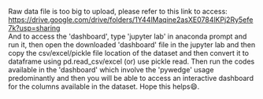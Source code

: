Raw data file is too big to upload, please refer to this link to access: https://drive.google.com/drive/folders/1Y44lMaqine2asXE0784lKPj2Ry5efe7k?usp=sharing                    
And to access the 'dashboard', type 'jupyter lab' in anaconda prompt and run it, then open the downloaded 'dashboard' file in the jupyter lab and then copy the csv/excel/pickle file location of the dataset and then convert it to dataframe using pd.read_csv/excel (or) use pickle read. Then run the codes available in the 'dashboard' which involve the 'pywedge' usage predominantly and then you will be able to access an interactive dashboard for the columns available in the dataset.
Hope this helps😄.
